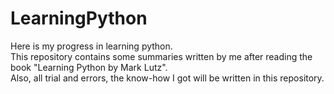 # LearningPython  
Here is my progress in learning python.  
This repository contains some summaries written by me after reading the book "Learning Python by Mark Lutz".  
Also, all trial and errors, the know-how I got will be written in this repository.
